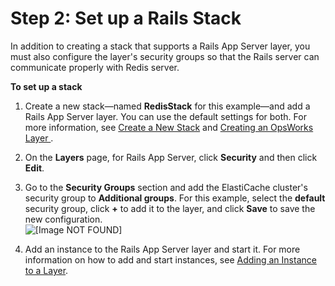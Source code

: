# Step 2: Set up a Rails Stack<a name="other-services-redis-stack"></a>

In addition to creating a stack that supports a Rails App Server layer, you must also configure the layer's security groups so that the Rails server can communicate properly with Redis server\.

**To set up a stack**

1. Create a new stack—named **RedisStack** for this example—and add a Rails App Server layer\. You can use the default settings for both\. For more information, see [Create a New Stack](workingstacks-creating.md) and [Creating an OpsWorks Layer ](workinglayers-basics-create.md)\.

1. On the **Layers** page, for Rails App Server, click **Security** and then click **Edit**\.

1. Go to the **Security Groups** section and add the ElastiCache cluster's security group to **Additional groups**\. For this example, select the **default** security group, click **\+** to add it to the layer, and click **Save** to save the new configuration\.  
![\[Image NOT FOUND\]](http://docs.aws.amazon.com/opsworks/latest/userguide/images/redis-security.png)

1. Add an instance to the Rails App Server layer and start it\. For more information on how to add and start instances, see [Adding an Instance to a Layer](workinginstances-add.md)\.